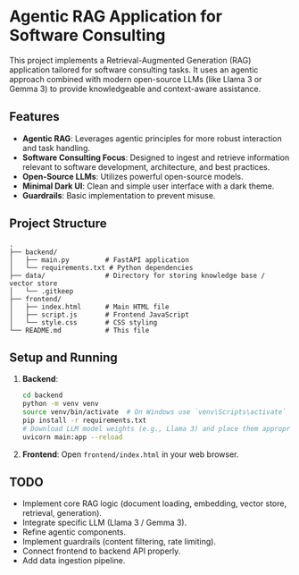 # Agentic RAG Application for Software Consulting

This project implements a Retrieval-Augmented Generation (RAG) application tailored for software consulting tasks. It uses an agentic approach combined with modern open-source LLMs (like Llama 3 or Gemma 3) to provide knowledgeable and context-aware assistance.

## Features

-   **Agentic RAG**: Leverages agentic principles for more robust interaction and task handling.
-   **Software Consulting Focus**: Designed to ingest and retrieve information relevant to software development, architecture, and best practices.
-   **Open-Source LLMs**: Utilizes powerful open-source models.
-   **Minimal Dark UI**: Clean and simple user interface with a dark theme.
-   **Guardrails**: Basic implementation to prevent misuse.

## Project Structure

```
.
├── backend/
│   ├── main.py         # FastAPI application
│   └── requirements.txt # Python dependencies
├── data/               # Directory for storing knowledge base / vector store
│   └── .gitkeep
├── frontend/
│   ├── index.html      # Main HTML file
│   ├── script.js       # Frontend JavaScript
│   └── style.css       # CSS styling
└── README.md           # This file
```

## Setup and Running

1.  **Backend**:
    ```bash
    cd backend
    python -m venv venv
    source venv/bin/activate  # On Windows use `venv\Scripts\activate`
    pip install -r requirements.txt
    # Download LLM model weights (e.g., Llama 3) and place them appropriately
    uvicorn main:app --reload
    ```

2.  **Frontend**: Open `frontend/index.html` in your web browser.

## TODO

-   Implement core RAG logic (document loading, embedding, vector store, retrieval, generation).
-   Integrate specific LLM (Llama 3 / Gemma 3).
-   Refine agentic components.
-   Implement guardrails (content filtering, rate limiting).
-   Connect frontend to backend API properly.
-   Add data ingestion pipeline.
